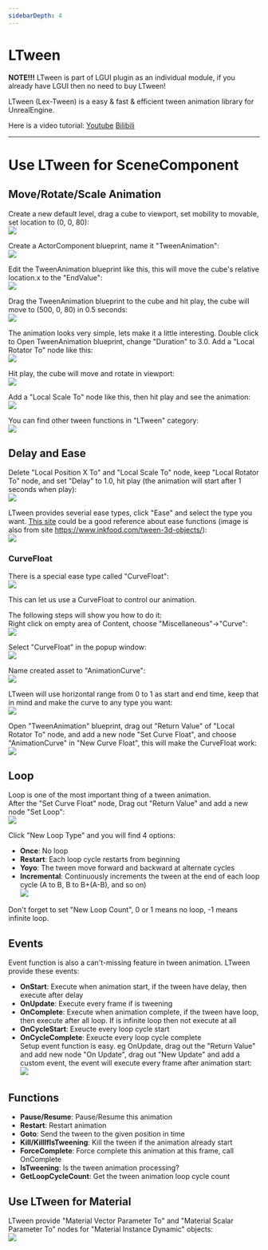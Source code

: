 ```yaml
---
sidebarDepth: 4
---
```


# LTween

**NOTE!!!** LTween is part of LGUI plugin as an individual module, if you already have LGUI then no need to buy LTween!

LTween (Lex-Tween) is a easy & fast & efficient tween animation library for UnrealEngine.  

Here is a video tutorial: [Youtube](https://youtu.be/m0-aYP8zRSw?si=Nlnroc-a3TEiZiqT) [Bilibili](https://www.bilibili.com/video/BV1Ey4y1Q7tM/?share_source=copy_web&vd_source=b22254760c9a0522c8caea62e5327c1d)

---

# Use LTween for SceneComponent

## Move/Rotate/Scale Animation
Create a new default level, drag a cube to viewport, set mobility to movable, set location to (0, 0, 80):  
![](./step1.png)

Create a ActorComponent blueprint, name it "TweenAnimation":  
![](./step2.png)

Edit the TweenAnimation blueprint like this, this will move the cube's relative location.x to the "EndValue":  
![](./step3.png)

Drag the TweenAnimation blueprint to the cube and hit play, the cube will move to (500, 0, 80) in 0.5 seconds:  
![](./step4.png)

The animation looks very simple, lets make it a little interesting. Double click to Open TweenAnimation blueprint, change "Duration" to 3.0. Add a "Local Rotator To" node like this:  
![](./step5.png)

Hit play, the cube will move and rotate in viewport:  
![](./step6.png)

Add a "Local Scale To" node like this, then hit play and see the animation:  
![](./step7.png)

You can find other tween functions in "LTween" category:  
![](./step7.1.png)

## Delay and Ease
Delete "Local Position X To" and "Local Scale To" node, keep "Local Rotator To" node, and set "Delay" to 1.0, hit play (the animation will start after 1 seconds when play):  
![](./step8.png)

LTween provides severial ease types, click "Ease" and select the type you want. [This site](https://www.inkfood.com/tween-3d-objects/) could be a good reference about ease functions (image is also from site https://www.inkfood.com/tween-3d-objects/):  
![](https://www.inkfood.com/wordprez/wp-content/uploads/easingFunctions.png)

  
### CurveFloat
There is a special ease type called "CurveFloat":  
![](./step9.png)

This can let us use a CurveFloat to control our animation.  

The following steps will show you how to do it:  
Right click on empty area of Content, choose "Miscellaneous"->"Curve":  
![](./step10.png)

Select "CurveFloat" in the popup window:  
![](./step11.png)

Name created asset to "AnimationCurve":  
![](./step12.png)

LTween will use horizontal range from 0 to 1 as start and end time, keep that in mind and make the curve to any type you want:  
![](./step13.png)

Open "TweenAnimation" blueprint, drag out "Return Value" of "Local Rotator To" node, and add a new node "Set Curve Float", and choose "AnimationCurve" in "New Curve Float", this will make the CurveFloat work:  
![](./step14.png)

## Loop
Loop is one of the most important thing of a tween animation.  
After the "Set Curve Float" node, Drag out "Return Value" and add a new node "Set Loop":  
![](./step15.png)

Click "New Loop Type" and you will find 4 options:  
- **Once**: No loop  
- **Restart**: Each loop cycle restarts from beginning  
- **Yoyo**: The tween move forward and backward at alternate cycles  
- **Incremental**: Continuously increments the tween at the end of each loop cycle (A to B, B to B+(A-B), and so on)  
![](./step16.png)

Don't forget to set "New Loop Count", 0 or 1 means no loop, -1 means infinite loop.  

## Events
Event function is also a can't-missing feature in tween animation.
LTween provide these events:  
- **OnStart**: Execute when animation start, if the tween have delay, then execute after delay  
- **OnUpdate**: Execute every frame if is tweening  
- **OnComplete**: Execute when animation complete, if the tween have loop, then execute after all loop. If is infinite loop then not execute at all
- **OnCycleStart**: Exeucte every loop cycle start  
- **OnCycleComplete**: Exeucte every loop cycle complete  
Setup event function is easy. eg OnUpdate, drag out the "Return Value" and add new node "On Update", drag out "New Update" and add a custom event, the event will execute every frame after animation start:  
![](./step17.png)


## Functions
- **Pause/Resume**: Pause/Resume this animation  
- **Restart**: Restart animation  
- **Goto**: Send the tween to the given position in time  
- **Kill/KillIfIsTweening**: Kill the tween if the animation already start  
- **ForceComplete**: Force complete this animation at this frame, call OnComplete  
- **IsTweening**: Is the tween animation processing?
- **GetLoopCycleCount**: Get the tween animation loop cycle count

## Use LTween for Material

LTween provide "Material Vector Parameter To" and "Material Scalar Parameter To" nodes for "Material Instance Dynamic" objects:  
![](./step18.png)
